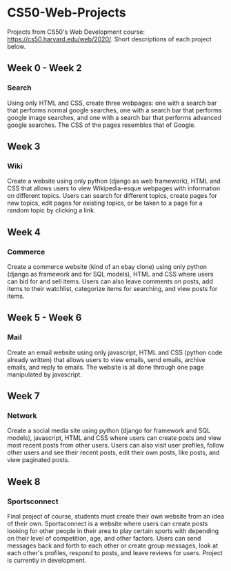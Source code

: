 # CS50-Web-Projects

Projects from CS50's Web Development course: https://cs50.harvard.edu/web/2020/. Short descriptions of each project below.

## Week 0 - Week 2

### Search

Using only HTML and CSS, create three webpages: one with a search bar that performs normal google searches, one with a search bar that performs google image searches, and one with a search bar that performs advanced google searches. The CSS of the pages resembles that of Google.

## Week 3

### Wiki

Create a website using only python (django as web framework), HTML and CSS that allows users to view Wikipedia-esque webpages with information on different topics. Users can search for different topics, create pages for new topics, edit pages for existing topics, or be taken to a page for a random topic by clicking a link.

## Week 4

### Commerce

Create a commerce website (kind of an ebay clone) using only python (django as framework and for SQL models), HTML and CSS where users can bid for and sell items. Users can also leave comments on posts, add items to their watchlist, categorize items for searching, and view posts for items.

## Week 5 - Week 6

### Mail

Create an email website using only javascript, HTML and CSS (python code already written) that allows users to view emails, send emails, archive emails, and reply to emails. The website is all done through one page manipulated by javascript.

## Week 7

### Network

Create a social media site using python (django for framework and SQL models), javascript, HTML and CSS where users can create posts and view most recent posts from other users. Users can also visit user profiles, follow other users and see their recent posts, edit their own posts, like posts, and view paginated posts.

## Week 8

### Sportsconnect

Final project of course, students must create their own website from an idea of their own. Sportsconnect is a website where users can create posts looking for other people in their area to play certain sports with depending on their level of competition, age, and other factors. Users can send messages back and forth to each other or create group messages, look at each other's profiles, respond to posts, and leave reviews for users. Project is currently in development.
